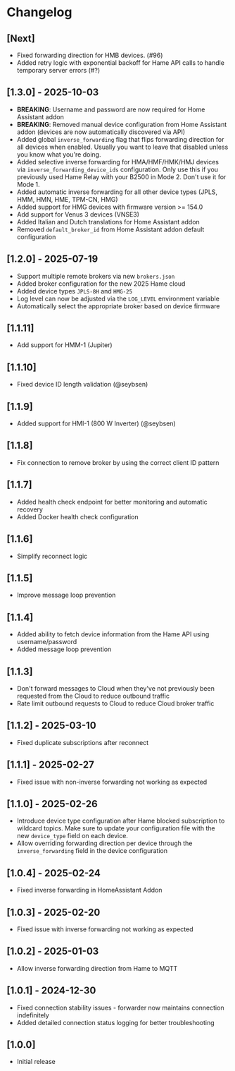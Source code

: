 # Changelog
## [Next]
- Fixed forwarding direction for HMB devices. (#96)
- Added retry logic with exponential backoff for Hame API calls to handle temporary server errors (#?)

## [1.3.0] - 2025-10-03
- **BREAKING**: Username and password are now required for Home Assistant addon
- **BREAKING**: Removed manual device configuration from Home Assistant addon (devices are now automatically discovered via API)
- Added global `inverse_forwarding` flag that flips forwarding direction for all devices when enabled. Usually you want to leave that disabled unless you know what you're doing.
- Added selective inverse forwarding for HMA/HMF/HMK/HMJ devices via `inverse_forwarding_device_ids` configuration. Only use this if you previously used Hame Relay with your B2500 in Mode 2. Don't use it for Mode 1.
- Added automatic inverse forwarding for all other device types (JPLS, HMM, HMN, HME, TPM-CN, HMG)
- Added support for HMG devices with firmware version >= 154.0
- Add support for Venus 3 devices (VNSE3)
- Added Italian and Dutch translations for Home Assistant addon
- Removed `default_broker_id` from Home Assistant addon default configuration

## [1.2.0] - 2025-07-19
- Support multiple remote brokers via new `brokers.json`
- Added broker configuration for the new 2025 Hame cloud
- Added device types `JPLS-8H` and `HMG-25`
- Log level can now be adjusted via the `LOG_LEVEL` environment variable
- Automatically select the appropriate broker based on device firmware

## [1.1.11]
- Add support for HMM-1 (Jupiter)

## [1.1.10]
- Fixed device ID length validation (@seybsen)

## [1.1.9]
- Added support for HMI-1 (800 W Inverter) (@seybsen)

## [1.1.8]
- Fix connection to remove broker by using the correct client ID pattern

## [1.1.7]
- Added health check endpoint for better monitoring and automatic recovery
- Added Docker health check configuration

## [1.1.6]
- Simplify reconnect logic

## [1.1.5]
- Improve message loop prevention

## [1.1.4]
- Added ability to fetch device information from the Hame API using username/password
- Added message loop prevention

## [1.1.3]
- Don't forward messages to Cloud when they've not previously been requested from the Cloud to reduce outbound traffic
- Rate limit outbound requests to Cloud to reduce Cloud broker traffic

## [1.1.2] - 2025-03-10
- Fixed duplicate subscriptions after reconnect

## [1.1.1] - 2025-02-27
- Fixed issue with non-inverse forwarding not working as expected

## [1.1.0] - 2025-02-26
- Introduce device type configuration after Hame blocked subscription to wildcard topics. Make sure to update your configuration file with the new `device_type` field on each device.
- Allow overriding forwarding direction per device through the `inverse_forwarding` field in the device configuration

## [1.0.4] - 2025-02-24
- Fixed inverse forwarding in HomeAssistant Addon

## [1.0.3] - 2025-02-20
- Fixed issue with inverse forwarding not working as expected

## [1.0.2] - 2025-01-03
- Allow inverse forwarding direction from Hame to MQTT

## [1.0.1] - 2024-12-30
- Fixed connection stability issues - forwarder now maintains connection indefinitely
- Added detailed connection status logging for better troubleshooting

## [1.0.0]
- Initial release
